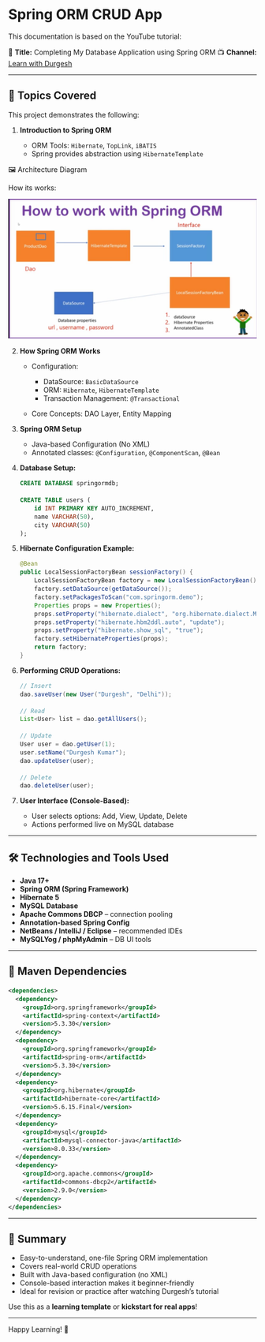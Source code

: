 # Spring ORM CRUD App

This documentation is based on the YouTube tutorial:

🎥 **Title:** Completing My Database Application using Spring ORM
📺 **Channel:** [Learn with Durgesh](https://www.youtube.com/@learnwithdurgesh)

---

## 📘 Topics Covered

This project demonstrates the following:

1. **Introduction to Spring ORM**

   * ORM Tools: `Hibernate`, `TopLink`, `iBATIS`
   * Spring provides abstraction using `HibernateTemplate`

🖼️ Architecture Diagram

How its works:

![Spring ORM Architecture](images/spring-orm-architecture.png)


2. **How Spring ORM Works**

   * Configuration:

     * DataSource: `BasicDataSource`
     * ORM: `Hibernate`, `HibernateTemplate`
     * Transaction Management: `@Transactional`
   * Core Concepts: DAO Layer, Entity Mapping

3. **Spring ORM Setup**

   * Java-based Configuration (No XML)
   * Annotated classes: `@Configuration`, `@ComponentScan`, `@Bean`

4. **Database Setup:**

   ```sql
   CREATE DATABASE springormdb;

   CREATE TABLE users (
       id INT PRIMARY KEY AUTO_INCREMENT,
       name VARCHAR(50),
       city VARCHAR(50)
   );
   ```

5. **Hibernate Configuration Example:**

   ```java
   @Bean
   public LocalSessionFactoryBean sessionFactory() {
       LocalSessionFactoryBean factory = new LocalSessionFactoryBean();
       factory.setDataSource(getDataSource());
       factory.setPackagesToScan("com.springorm.demo");
       Properties props = new Properties();
       props.setProperty("hibernate.dialect", "org.hibernate.dialect.MySQL8Dialect");
       props.setProperty("hibernate.hbm2ddl.auto", "update");
       props.setProperty("hibernate.show_sql", "true");
       factory.setHibernateProperties(props);
       return factory;
   }
   ```

6. **Performing CRUD Operations:**

   ```java
   // Insert
   dao.saveUser(new User("Durgesh", "Delhi"));

   // Read
   List<User> list = dao.getAllUsers();

   // Update
   User user = dao.getUser(1);
   user.setName("Durgesh Kumar");
   dao.updateUser(user);

   // Delete
   dao.deleteUser(user);
   ```

7. **User Interface (Console-Based):**

   * User selects options: Add, View, Update, Delete
   * Actions performed live on MySQL database

---

## 🛠️ Technologies and Tools Used

* **Java 17+**
* **Spring ORM (Spring Framework)**
* **Hibernate 5**
* **MySQL Database**
* **Apache Commons DBCP** – connection pooling
* **Annotation-based Spring Config**
* **NetBeans / IntelliJ / Eclipse** – recommended IDEs
* **MySQLYog / phpMyAdmin** – DB UI tools

---

## 📂 Maven Dependencies

```xml
<dependencies>
  <dependency>
    <groupId>org.springframework</groupId>
    <artifactId>spring-context</artifactId>
    <version>5.3.30</version>
  </dependency>
  <dependency>
    <groupId>org.springframework</groupId>
    <artifactId>spring-orm</artifactId>
    <version>5.3.30</version>
  </dependency>
  <dependency>
    <groupId>org.hibernate</groupId>
    <artifactId>hibernate-core</artifactId>
    <version>5.6.15.Final</version>
  </dependency>
  <dependency>
    <groupId>mysql</groupId>
    <artifactId>mysql-connector-java</artifactId>
    <version>8.0.33</version>
  </dependency>
  <dependency>
    <groupId>org.apache.commons</groupId>
    <artifactId>commons-dbcp2</artifactId>
    <version>2.9.0</version>
  </dependency>
</dependencies>
```

---

## 🧠 Summary

* Easy-to-understand, one-file Spring ORM implementation
* Covers real-world CRUD operations
* Built with Java-based configuration (no XML)
* Console-based interaction makes it beginner-friendly
* Ideal for revision or practice after watching Durgesh’s tutorial

Use this as a **learning template** or **kickstart for real apps**!

---

Happy Learning! 🎯
